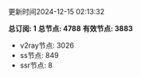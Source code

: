 更新时间2024-12-15 02:13:32

**总订阅: 1**
**总节点: 4788**
**有效节点: 3883**
- v2ray节点: 3026
- ss节点: 849
- ssr节点: 8
